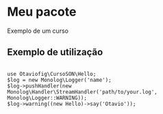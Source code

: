 # Meu pacote
Exemplo de um curso
## Exemplo de utilização
```

use Otaviofig\CursoSON\Hello;
$log = new Monolog\Logger('name');
$log->pushHandler(new Monolog\Handler\StreamHandler('path/to/your.log', Monolog\Logger::WARNING));
$log->warning((new Hello)->say('Otavio'));

```